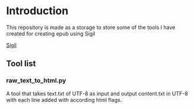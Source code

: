 # Introduction
This repository is made as a storage to store some of the tools I have created for creating epub using Sigil

[Sigil](https://github.com/Sigil-Ebook/Sigil)

## Tool list
### raw\_text\_to\_html.py
A tool that takes text.txt of UTF-8 as input and output content.txt in UTF-8 with each line added with according html flags.
